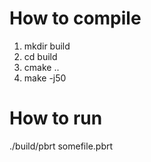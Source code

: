 # How to compile

1. mkdir build
2. cd build
3. cmake ..
4. make -j50

# How to run

./build/pbrt somefile.pbrt
